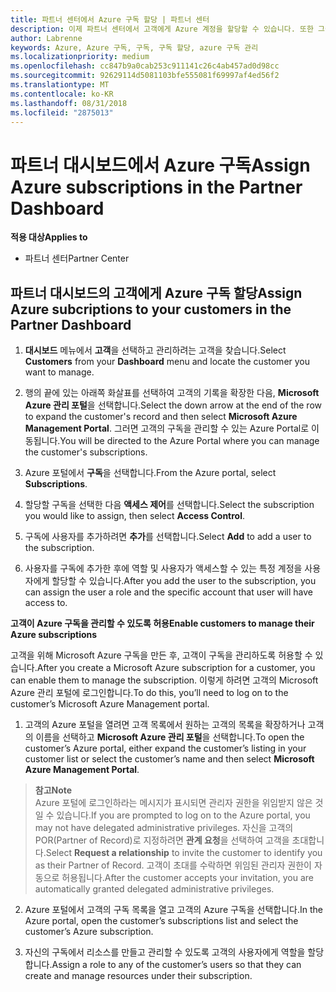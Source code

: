 ```yaml
---
title: 파트너 센터에서 Azure 구독 할당 | 파트너 센터
description: 이제 파트너 센터에서 고객에게 Azure 계정을 할당할 수 있습니다. 또한 그들 스스로 구독을 관리하도록 할 수도 있습니다.
author: Labrenne
keywords: Azure, Azure 구독, 구독, 구독 할당, azure 구독 관리
ms.localizationpriority: medium
ms.openlocfilehash: cc847b9a0cab253c911141c26c4ab457ad0d98cc
ms.sourcegitcommit: 92629114d5081103bfe555081f69997af4ed56f2
ms.translationtype: MT
ms.contentlocale: ko-KR
ms.lasthandoff: 08/31/2018
ms.locfileid: "2875013"
---
```

# <a name="assign-azure-subscriptions-in-the-partner-dashboard"></a><span data-ttu-id="1a885-104">파트너 대시보드에서 Azure 구독</span><span class="sxs-lookup"><span data-stu-id="1a885-104">Assign Azure subscriptions in the Partner Dashboard</span></span>

**<span data-ttu-id="1a885-105">적용 대상</span><span class="sxs-lookup"><span data-stu-id="1a885-105">Applies to</span></span>**

-  <span data-ttu-id="1a885-106">파트너 센터</span><span class="sxs-lookup"><span data-stu-id="1a885-106">Partner Center</span></span>
 
## <a name="assign-azure-subcriptions-to-your-customers-in-the-partner-dashboard"></a><span data-ttu-id="1a885-107">파트너 대시보드의 고객에게 Azure 구독 할당</span><span class="sxs-lookup"><span data-stu-id="1a885-107">Assign Azure subcriptions to your customers in the Partner Dashboard</span></span>

1. <span data-ttu-id="1a885-108">**대시보드** 메뉴에서 **고객**을 선택하고 관리하려는 고객을 찾습니다.</span><span class="sxs-lookup"><span data-stu-id="1a885-108">Select **Customers** from your **Dashboard** menu and locate the customer you want to manage.</span></span>

2.  <span data-ttu-id="1a885-109">행의 끝에 있는 아래쪽 화살표를 선택하여 고객의 기록을 확장한 다음, **Microsoft Azure 관리 포털**을 선택합니다.</span><span class="sxs-lookup"><span data-stu-id="1a885-109">Select the down arrow at the end of the row to expand the customer's record and then select **Microsoft Azure Management Portal**.</span></span> <span data-ttu-id="1a885-110">그러면 고객의 구독을 관리할 수 있는 Azure Portal로 이동됩니다.</span><span class="sxs-lookup"><span data-stu-id="1a885-110">You will be directed to the Azure Portal where you can manage the customer's subscriptions.</span></span> 

4. <span data-ttu-id="1a885-111">Azure 포털에서 **구독**을 선택합니다.</span><span class="sxs-lookup"><span data-stu-id="1a885-111">From the Azure portal, select **Subscriptions**.</span></span>

5. <span data-ttu-id="1a885-112">할당할 구독을 선택한 다음 **액세스 제어**를 선택합니다.</span><span class="sxs-lookup"><span data-stu-id="1a885-112">Select the subscription you would like to assign, then select **Access Control**.</span></span>

6. <span data-ttu-id="1a885-113">구독에 사용자를 추가하려면 **추가**를 선택합니다.</span><span class="sxs-lookup"><span data-stu-id="1a885-113">Select **Add** to add a user to the subscription.</span></span> 

7. <span data-ttu-id="1a885-114">사용자를 구독에 추가한 후에 역할 및 사용자가 액세스할 수 있는 특정 계정을 사용자에게 할당할 수 있습니다.</span><span class="sxs-lookup"><span data-stu-id="1a885-114">After you add the user to the subscription, you can assign the user a role and the specific account that user will have access to.</span></span> 

**<span data-ttu-id="1a885-115">고객이 Azure 구독을 관리할 수 있도록 허용</span><span class="sxs-lookup"><span data-stu-id="1a885-115">Enable customers to manage their Azure subscriptions</span></span>**

<span data-ttu-id="1a885-116">고객을 위해 Microsoft Azure 구독을 만든 후, 고객이 구독을 관리하도록 허용할 수 있습니다.</span><span class="sxs-lookup"><span data-stu-id="1a885-116">After you create a Microsoft Azure subscription for a customer, you can enable them to manage the subscription.</span></span> <span data-ttu-id="1a885-117">이렇게 하려면 고객의 Microsoft Azure 관리 포털에 로그인합니다.</span><span class="sxs-lookup"><span data-stu-id="1a885-117">To do this, you’ll need to log on to the customer’s Microsoft Azure Management portal.</span></span> 

1.  <span data-ttu-id="1a885-118">고객의 Azure 포털을 열려면 고객 목록에서 원하는 고객의 목록을 확장하거나 고객의 이름을 선택하고 **Microsoft Azure 관리 포털**을 선택합니다.</span><span class="sxs-lookup"><span data-stu-id="1a885-118">To open the customer’s Azure portal, either expand the customer’s listing in your customer list or select the customer’s name and then select **Microsoft Azure Management Portal**.</span></span>
    
 >**<span data-ttu-id="1a885-119">참고</span><span class="sxs-lookup"><span data-stu-id="1a885-119">Note</span></span>** <br> <span data-ttu-id="1a885-120">Azure 포털에 로그인하라는 메시지가 표시되면 관리자 권한을 위임받지 않은 것일 수 있습니다.</span><span class="sxs-lookup"><span data-stu-id="1a885-120">If you are prompted to log on to the Azure portal, you may not have delegated administrative privileges.</span></span> <span data-ttu-id="1a885-121">자신을 고객의 POR(Partner of Record)로 지정하려면 **관계 요청**을 선택하여 고객을 초대합니다.</span><span class="sxs-lookup"><span data-stu-id="1a885-121">Select **Request a relationship** to invite the customer to identify you as their Partner of Record.</span></span> <span data-ttu-id="1a885-122">고객이 초대를 수락하면 위임된 관리자 권한이 자동으로 허용됩니다.</span><span class="sxs-lookup"><span data-stu-id="1a885-122">After the customer accepts your invitation, you are automatically granted delegated administrative privileges.</span></span> 

2.  <span data-ttu-id="1a885-123">Azure 포털에서 고객의 구독 목록을 열고 고객의 Azure 구독을 선택합니다.</span><span class="sxs-lookup"><span data-stu-id="1a885-123">In the Azure portal, open the customer’s subscriptions list and select the customer’s Azure subscription.</span></span>

3.  <span data-ttu-id="1a885-124">자신의 구독에서 리소스를 만들고 관리할 수 있도록 고객의 사용자에게 역할을 할당합니다.</span><span class="sxs-lookup"><span data-stu-id="1a885-124">Assign a role to any of the customer’s users so that they can create and manage resources under their subscription.</span></span>


